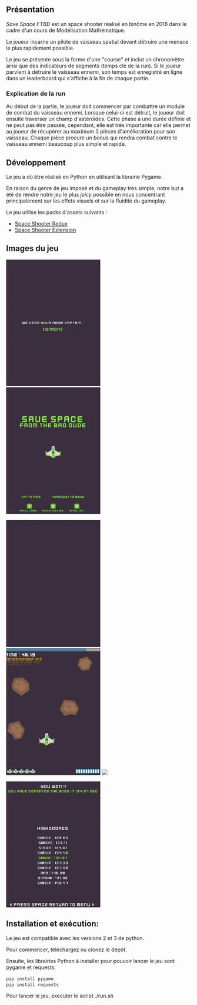 ## Présentation

*Save Space FTBD* est un space shooter réalisé en binôme en 2018 dans le cadre d'un cours de Modélisation Mathématique.

Le joueur incarne un pilote de vaisseau spatial devant détruire une menace le plus rapidement possible.

Le jeu se présente sous la forme d'une "course" et inclut un chronomètre ainsi que des indicateurs de segments (temps clé de la run). Si le joueur parvient à détruire le vaisseau ennemi, son temps est enregistré en ligne dans un leaderboard qui s'affiche à la fin de chaque partie.

### Explication de la run
Au début de la partie, le joueur doit commencer par combattre un module de combat du vaisseau ennemi. Lorsque celui-ci est détruit, le joueur doit ensuite traverser un champ d'astéroïdes. Cette phase a une durée définie et ne peut pas être passée, cependant, elle est très importante car elle permet au joueur de récupérer au maximum 3 pièces d'amélioration pour son vaisseau. Chaque pièce procure un bonus qui rendra combat contre le vaisseau ennemi beaucoup plus simple et rapide.


## Développement
Le jeu a dû être réalisé en Python en utilisant la librairie Pygame.

En raison du genre de jeu imposé et du gameplay très simple, notre but a été de rendre notre jeu le plus *juicy* possible en nous concentrant principalement sur les effets visuels et sur la fluidité du gameplay.

Le jeu utilise les packs d'assets suivants :
- [Space Shooter Redux](https://www.kenney.nl/assets/space-shooter-redux)
- [Space Shooter Extension](https://www.kenney.nl/assets/space-shooter-extension)


## Images du jeu

<p float="left">
  <img src="https://github.com/SimonROZEC/Save-Space-FTBD/blob/master/screenshots/intro.png" width="256">
  <img src="https://github.com/SimonROZEC/Save-Space-FTBD/blob/master/screenshots/menu.png" width="256">
</p>

<p float="left">
  <img src="https://github.com/SimonROZEC/Save-Space-FTBD/blob/master/screenshots/preboss-small.gif" width="256">
  <img src="https://github.com/SimonROZEC/Save-Space-FTBD/blob/master/screenshots/asteroids-small.gif" width="256">
  <img src="https://github.com/SimonROZEC/Save-Space-FTBD/blob/master/screenshots/boss-small.gif" width="256">
</p>

<img src="https://github.com/SimonROZEC/Save-Space-FTBD/blob/master/screenshots/leaderboard.png" width="256">


## Installation et exécution:

Le jeu est compatible avec les versions 2 et 3 de python.

Pour commencer, téléchargez ou clonez le dépôt.

Ensuite, les librairies Python à installer pour pouvoir lancer le jeu sont pygame et requests:
```
pip install pygame
pip install requests
```
Pour lancer le jeu, executer le script ./run.sh

